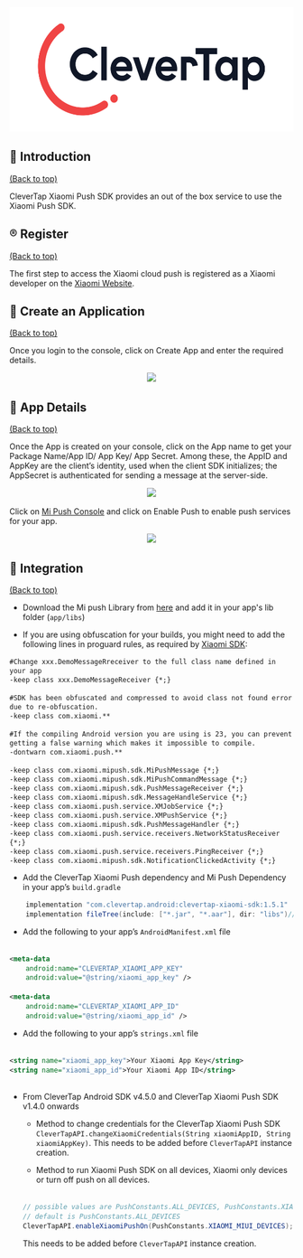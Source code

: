 <p align="center">
  <img src="https://github.com/CleverTap/clevertap-ios-sdk/blob/master/docs/images/clevertap-logo.png" height="220"/>
</p>

## 👋 Introduction
[(Back to top)](#-table-of-contents)

CleverTap Xiaomi Push SDK provides an out of the box service to use the Xiaomi Push SDK.

## ®️ Register
[(Back to top)](#-table-of-contents)

The first step to access the Xiaomi cloud push is registered as a Xiaomi developer on the [Xiaomi Website](https://dev.mi.com/console/).

## 🔨 Create an Application
[(Back to top)](#-table-of-contents)

Once you login to the console, click on Create App and enter the required details.

<p align="center">
  <img src="https://files.readme.io/27d3874-Xiaomi_push_Developer_console.png"/>
</p>

## 📱 App Details
[(Back to top)](#-table-of-contents)

Once the App is created on your console, click on the App name to get your Package Name/App ID/ App Key/ App Secret. Among these, the AppID and AppKey are the client’s identity, used when the client SDK initializes; the AppSecret is authenticated for sending a message at the server-side.

<p align="center">
  <img src="https://files.readme.io/ee0d481-Xiaomi_Push_API_Key.png"/>
</p>

Click on [Mi Push Console](http://admin.xmpush.global.xiaomi.com/) and click on Enable Push to enable push services for your app.

<p align="center">
  <img src="https://files.readme.io/14ff6c4-Xiaomi_Push_MI_Console.png"/>
</p>

## 🚀 Integration
[(Back to top)](#-table-of-contents)

* Download the Mi push Library from [here](https://github.com/CleverTap/clevertap-android-sdk/releases/tag/corev4.6.1_hmsv1.3.1_xpsv1.5.0) and add it in your app's lib folder (`app/libs`)

* If you are using obfuscation for your builds, you might need to add the following lines in proguard rules, as required by [Xiaomi SDK](https://dev.mi.com/console/doc/detail?pId=1244):

```text
#Change xxx.DemoMessageRreceiver to the full class name defined in your app
-keep class xxx.DemoMessageReceiver {*;}

#SDK has been obfuscated and compressed to avoid class not found error due to re-obfuscation.
-keep class com.xiaomi.**

#If the compiling Android version you are using is 23, you can prevent getting a false warning which makes it impossible to compile.
-dontwarn com.xiaomi.push.**

-keep class com.xiaomi.mipush.sdk.MiPushMessage {*;}
-keep class com.xiaomi.mipush.sdk.MiPushCommandMessage {*;}
-keep class com.xiaomi.mipush.sdk.PushMessageReceiver {*;}
-keep class com.xiaomi.mipush.sdk.MessageHandleService {*;}
-keep class com.xiaomi.push.service.XMJobService {*;}
-keep class com.xiaomi.push.service.XMPushService {*;}
-keep class com.xiaomi.mipush.sdk.PushMessageHandler {*;}
-keep class com.xiaomi.push.service.receivers.NetworkStatusReceiver {*;}
-keep class com.xiaomi.push.service.receivers.PingReceiver {*;}
-keep class com.xiaomi.mipush.sdk.NotificationClickedActivity {*;}
```


* Add the CleverTap Xiaomi Push dependency and Mi Push Dependency in your app’s `build.gradle`

```groovy
    implementation "com.clevertap.android:clevertap-xiaomi-sdk:1.5.1"
    implementation fileTree(include: ["*.jar", "*.aar"], dir: "libs")// or implementation files("libs/MiPush_SDK_Client_5_0_6-G_3rd.aar") for including only MiPush_SDK_Client_5_0_6 aar file
```

* Add the following to your app’s `AndroidManifest.xml` file

```xml

<meta-data
    android:name="CLEVERTAP_XIAOMI_APP_KEY"
    android:value="@string/xiaomi_app_key" />

<meta-data
    android:name="CLEVERTAP_XIAOMI_APP_ID"
    android:value="@string/xiaomi_app_id" />

```

* Add the following to your app’s `strings.xml` file

```xml

<string name="xiaomi_app_key">Your Xiaomi App Key</string>
<string name="xiaomi_app_id">Your Xiaomi App ID</string>
 
```

* From CleverTap Android SDK v4.5.0 and CleverTap Xiaomi Push SDK v1.4.0 onwards
    * Method to change credentials for the CleverTap Xiaomi Push SDK `CleverTapAPI.changeXiaomiCredentials(String xiaomiAppID, String xiaomiAppKey)`. This needs to be added before `CleverTapAPI` instance creation.

    * Method to run Xiaomi Push SDK on all devices, Xiaomi only devices or turn off push on all devices.

    ```java

    // possible values are PushConstants.ALL_DEVICES, PushConstants.XIAOMI_MIUI_DEVICES, PushConstants.NO_DEVICES
    // default is PushConstants.ALL_DEVICES
    CleverTapAPI.enableXiaomiPushOn(PushConstants.XIAOMI_MIUI_DEVICES);

    ```

    This needs to be added before `CleverTapAPI` instance creation.